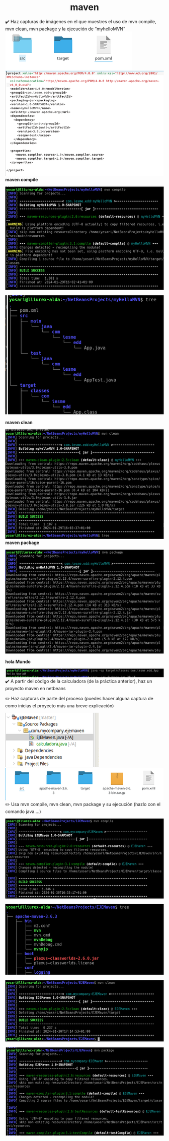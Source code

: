 <center><h1>maven</h1></center>

:heavy_check_mark: Haz capturas de imágenes en el que muestres el uso de mvn compile, mvn clean, mvn package y la ejecución de “myhelloMVN”
![Alt text](archivo1.png)
![Alt text](pom1.png)
<b>  maven compile</b>

![Alt text](mavenCompile.png)

![Alt text](tree1.png)

<b>maven clean</b>

![Alt text](mavenClean.png)
<b>maven package</b>

![Alt text](mavenpackage.png)

<b>hola Mundo</b>

![Alt text](holaMundo.png)
:heavy_check_mark: A partir del código de la calculadora (de la práctica anterior), haz un proyecto maven en netbeans

   :pencil2: Haz capturas de parte del proceso (puedes hacer alguna captura de como inicias el proyecto más una breve explicación)

![Alt text](MNVarchivo.png)
![Alt text](MVNarchivos.png)
 :pencil2: Usa mvn compile, mvn clean, mvn package y su ejecución (hazlo con el comando java….)

 ![Alt text](MVNcompile.png)


![Alt text](tree2.png)

![Alt text](mvnclean2.png)

![Alt text](mvnpackage2.png)